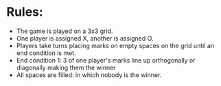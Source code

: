 # Rules:

- The game is played on a 3x3 grid.
- One player is assigned X, another is assigned O.
- Players take turns placing marks on empty spaces on the grid until an end condition is met.
- End condition 1: 3 of one player's marks line up orthogonally or diagonally making them the winner
- All spaces are filled: in which nobody is the winner.

